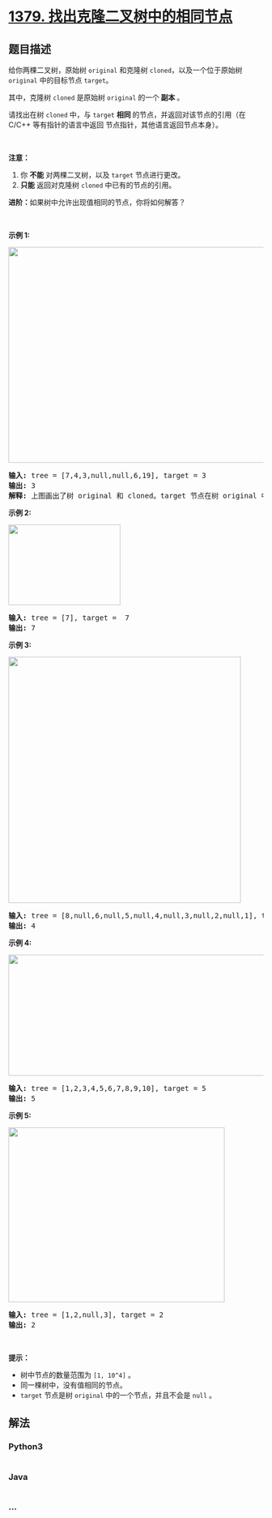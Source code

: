 # [1379. 找出克隆二叉树中的相同节点](https://leetcode-cn.com/problems/find-a-corresponding-node-of-a-binary-tree-in-a-clone-of-that-tree)



## 题目描述

<!-- 这里写题目描述 -->

<p>给你两棵二叉树，原始树 <code>original</code> 和克隆树 <code>cloned</code>，以及一个位于原始树 <code>original</code>&nbsp;中的目标节点&nbsp;<code>target</code>。</p>

<p>其中，克隆树 <code>cloned</code>&nbsp;是原始树 <code>original</code>&nbsp;的一个<strong> 副本 </strong>。</p>

<p>请找出在树&nbsp;<code>cloned</code>&nbsp;中，与&nbsp;<code>target</code>&nbsp;<strong>相同&nbsp;</strong>的节点，并返回对该节点的引用（在 C/C++ 等有指针的语言中返回 节点指针，其他语言返回节点本身）。</p>

<p>&nbsp;</p>

<p><strong>注意：</strong></p>

<ol>
	<li>你 <strong>不能</strong> 对两棵二叉树，以及 <code>target</code>&nbsp;节点进行更改。</li>
	<li><strong>只能</strong> 返回对克隆树&nbsp;<code>cloned</code>&nbsp;中已有的节点的引用。</li>
</ol>

<ul>
</ul>

<p><strong>进阶：</strong>如果树中允许出现值相同的节点，你将如何解答？</p>

<p>&nbsp;</p>

<ul>
</ul>

<p><strong>示例 1:</strong></p>

<p><img alt="" src="https://assets.leetcode.com/uploads/2020/02/21/e1.png" style="height: 426px; width: 544px;"></p>

<pre><strong>输入:</strong> tree = [7,4,3,null,null,6,19], target = 3
<strong>输出:</strong> 3
<strong>解释:</strong> 上图画出了树 original 和 cloned。target 节点在树 original 中，用绿色标记。答案是树 cloned 中的黄颜色的节点（其他示例类似）。</pre>

<p><strong>示例 2:</strong></p>

<p><img alt="" src="https://assets.leetcode.com/uploads/2020/02/21/e2.png" style="height: 159px; width: 221px;"></p>

<pre><strong>输入:</strong> tree = [7], target =  7
<strong>输出:</strong> 7
</pre>

<p><strong>示例 3:</strong></p>

<p><img alt="" src="https://assets.leetcode.com/uploads/2020/02/21/e3.png" style="height: 486px; width: 459px;"></p>

<pre><strong>输入:</strong> tree = [8,null,6,null,5,null,4,null,3,null,2,null,1], target = 4
<strong>输出:</strong> 4
</pre>

<p><strong>示例 4:</strong></p>

<p><img alt="" src="https://assets.leetcode.com/uploads/2020/02/21/e4.png" style="height: 239px; width: 555px;"></p>

<pre><strong>输入:</strong> tree = [1,2,3,4,5,6,7,8,9,10], target = 5
<strong>输出:</strong> 5
</pre>

<p><strong>示例 5:</strong></p>

<p><img alt="" src="https://assets.leetcode.com/uploads/2020/02/21/e5.png" style="height: 345px; width: 427px;"></p>

<pre><strong>输入:</strong> tree = [1,2,null,3], target = 2
<strong>输出:</strong> 2</pre>

<p>&nbsp;</p>

<p><strong>提示：</strong></p>

<ul>
	<li>树中节点的数量范围为&nbsp;<code>[1, 10^4]</code>&nbsp;。</li>
	<li>同一棵树中，没有值相同的节点。</li>
	<li><code>target</code>&nbsp;节点是树&nbsp;<code>original</code>&nbsp;中的一个节点，并且不会是&nbsp;<code>null</code>&nbsp;。</li>
</ul>


## 解法

<!-- 这里可写通用的实现逻辑 -->

<!-- tabs:start -->

### **Python3**

<!-- 这里可写当前语言的特殊实现逻辑 -->

```python

```

### **Java**

<!-- 这里可写当前语言的特殊实现逻辑 -->

```java

```

### **...**

```

```

<!-- tabs:end -->
